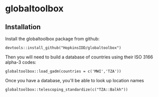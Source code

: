 # globaltoolbox

## Installation

Install the globaltoolbox package from github:

```{r}
devtools::install_github("HopkinsIDD/globaltoolbox")
```
Then you will need to build a database of countries using their ISO 3166 alpha-3 codes:

```{r}
globaltoolbox::load_gadm(countries = c('MWI','TZA'))
```

Once you have a database, you'll be able to look up location names

```{r}
globaltoolbox::telescoping_standardize(c("TZA::Balkh"))
```
